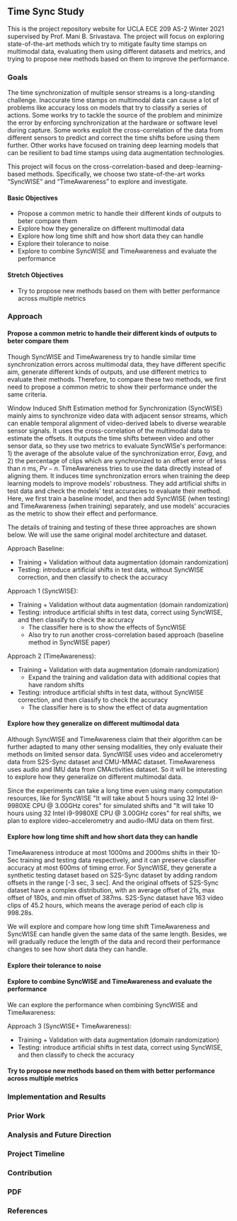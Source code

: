 ## Time Sync Study

This is the project repository website for UCLA ECE 209 AS-2 Winter 2021 supervised by Prof. Mani B. Srivastava. The project will focus on exploring state-of-the-art methods which try to mitigate faulty time stamps on multimodal data, evaluating them using different datasets and metrics, and trying to propose new methods based on them to improve the performance.

### Goals
The time synchronization of multiple sensor streams is a long-standing challenge. Inaccurate time stamps on multimodal data can cause a lot of problems like accuracy loss on models that try to classify a series of actions. Some works try to tackle the source of the problem and minimize the error by enforcing synchronization at the hardware or software level during capture. Some works exploit the cross-correlation of the data from different sensors to predict and correct the time shifts before using them further. Other works have focused on training deep learning models that can be resilient to bad time stamps using data augmentation technologies.

This project will focus on the cross-correlation-based and deep-learning-based methods. Specifically, we choose two state-of-the-art works “SyncWISE” and “TimeAwareness” to explore and investigate.

#### Basic Objectives
- Propose a common metric to handle their different kinds of outputs to beter compare them
- Explore how they generalize on different multimodal data
- Explore how long time shift and how short data they can handle
- Explore their tolerance to noise
- Explore to combine SyncWISE and TimeAwareness and evaluate the performance

#### Stretch Objectives
- Try to propose new methods based on them with better performance across multiple metrics

### Approach
#### Propose a common metric to handle their different kinds of outputs to beter compare them
Though SyncWISE and TimeAwareness try to handle similar time synchronization errors across multimodal data, they have different specific aim, generate different kinds of outputs, and use different metrics to evaluate their methods. Therefore, to compare these two methods, we first need to propose a common metric to show their performance under the same criteria. 

Window Induced Shift Estimation method for Synchronization (SyncWISE) mainly aims to synchronize video data with adjacent sensor streams, which can enable temporal alignment of video-derived labels to diverse wearable sensor signals. It uses the cross-correlation of the multimodal data to estimate the offsets. It outputs the time shifts between video and other sensor data, so they use two metrics to evaluate SyncWISe's performance: 1) the average of the absolute value of the synchronization error, $Eavg$, and 2) the percentage of clips which are synchronized to an offset error of less than $n$ ms, $Pv-n$. TimeAwareness tries to use the data directly instead of aligning them. It induces time synchronization errors when training the deep learning models to improve models' robustness. They add artificial shifts in test data and check the models' test accuracies to evaluate their method. Here, we first train a baseline model, and then add SyncWISE (when testing) and TimeAwareness (when training) separately, and use models' accuracies as the metric to show their effect and performance.

The details of training and testing of these three approaches are shown below. We will use the same original model architecture and dataset.

Approach Baseline: 
- Training + Validation without data augmentation (domain randomization)
- Testing: introduce artificial shifts in test data, without SyncWISE correction, and then classify to check the accuracy

Approach 1 (SyncWISE): 
- Training + Validation without data augmentation (domain randomization)
- Testing: introduce artificial shifts in test data, correct using SyncWISE, and then classify to check the accuracy
  - The classifier here is to show the effects of SyncWISE
  - Also try to run another cross-correlation based approach (baseline method in SyncWISE paper)
	
Approach 2 (TimeAwareness):
- Training + Validation with data augmentation (domain randomization)
  - Expand the training and validation data with additional copies that have random shifts
- Testing: introduce artificial shifts in test data, without SyncWISE correction, and then classify to check the accuracy
  - The classifier here is to show the effect of data augmentation

#### Explore how they generalize on different multimodal data
Although SyncWISE and TimeAwareness claim that their algorithm can be further adapted to many other sensing modalities, they only evaluate their methods on limited sensor data. SyncWISE uses video and accelerometry data from S2S-Sync dataset and CMU-MMAC dataset. TimeAwareness uses audio and IMU data from CMActivities dataset. So it will be interesting to explore how they generalize on different multimodal data. 

Since the experiments can take a long time even using many computation resources, like for SyncWISE "It will take about 5 hours using 32 Intel i9-9980XE CPU @ 3.00GHz cores" for simulated shifts and "It will take 10 hours using 32 Intel i9-9980XE CPU @ 3.00GHz cores" for real shifts, we plan to explore video-accelerometry and audio-IMU data on them first.

#### Explore how long time shift and how short data they can handle

TimeAwareness introduce at most 1000ms and 2000ms shifts in their 10-Sec training and testing data respectively, and it can preserve classifier accuracy at most 600ms of timing error. For SyncWISE, they generate a synthetic testing dataset based on S2S-Sync dataset by adding random offsets in the range [-3 sec, 3 sec]. And the original offsets of S2S-Sync dataset have a complex distribution, with an average offset of 21s, max offset of 180s, and min offset of 387ms. S2S-Sync dataset have 163 video clips of 45.2 hours, which means the average period of each clip is 998.28s.

We will explore and compare how long time shift TimeAwareness and SyncWISE can handle given the same data of the same length. Besides, we will gradually reduce the length of the data and record their performance changes to see how short data they can handle.

#### Explore their tolerance to noise


#### Explore to combine SyncWISE and TimeAwareness and evaluate the performance
We can explore the performance when combining SyncWISE and TimeAwareness:

Approach 3 (SyncWISE+ TimeAwareness):
- Training + Validation with data augmentation (domain randomization)
- Testing: introduce artificial shifts in test data, correct using SyncWISE, and then classify to check the accuracy

#### Try to propose new methods based on them with better performance across multiple metrics



### Implementation and Results

### Prior Work

### Analysis and Future Direction

### Project Timeline 

### Contribution

### PDF

### References
